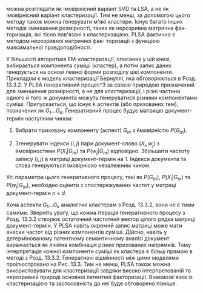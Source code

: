 можна розглядати як імовірнісний варіант SVD та LSA, а не як імовірнісний варіант
кластеризації. Тим не менш, за допомогою цього методу також можна генерувати м'які кластери.
Існує багато інших методів зменшення розмірності, таких як нерозривна матрична фак-
торизація, які тісно пов'язані з кластеризацією. PLSA фактично є методом нерозривної матричної фак-
торизації з функцією максимальної правдоподібності.

У більшості алгоритмів EM-кластеризації, описаних у цій книзі, вибирається компонента суміші (кластер),
а потім запис даних генерується на основі певної форми розподілу
цієї компоненти. Прикладом є модель кластеризації Бернуллі, яка обговорюється в
Розд. 13.3.2. У PLSA генеративний процес^3 за своєю природою призначений для зменшення розмірності,
а не для кластеризації, і різні частини одного й того ж документа можуть генеруватися
різними компонентами суміші. Припускається, що існує k аспектів (або прихованих тем),
позначених як $G_1 . . . G_k$. Генеративний процес будує матрицю документ-термін наступним чином:

1. Вибрати приховану компоненту (аспект) $G_m$ з ймовірністю $P(G_m)$.

2. Згенерувати індекси $(i, j)$ пари документ-слово $(X_i, w_j)$ з ймовірностями
$P(X_i|G_m)$ та $P(w_j|G_m)$ відповідно. Збільшити частоту запису $(i, j)$ в
матриці документ-термін на 1. Індекси документа та слова генеруються
імовірнісно незалежним чином.

Усі параметри цього генеративного процесу, такі як $P(G_m)$, $P(X_i|G_m)$ та $P(w_j|G_m)$,
необхідно оцінити з спостережуваних частот у матриці документ-термін $n \times d$.

Хоча аспекти $G_1 . . . G_k$ аналогічні кластерам з Розд. 13.3.2, вони не є тими самими. Зверніть увагу, що кожна ітерація генеративного процесу з Розд. 13.3.2 створює остаточний
частотний вектор цілого рядка матриці документ-термін. У PLSA навіть окремий
запис матриці може мати внески частот від різних компонентів суміші. Дійсно,
навіть у детермінованому латентному семантичному аналізі документ виражається як лінійна комбінація
різних прихованих напрямків. Тому інтерпретація кожної компоненти суміші
як кластера є більш прямою в методі з Розд. 13.3.2. Генеративні відмінності між
цими моделями проілюстровано на Рис. 13.3. Тим не менш, PLSA також можна використовувати для
кластеризації завдяки високо інтерпретованій та нерозривній природі основної латентної
факторизації. Взаємозв'язок із кластеризацією та застосовність до неї буде обговорено пізніше.